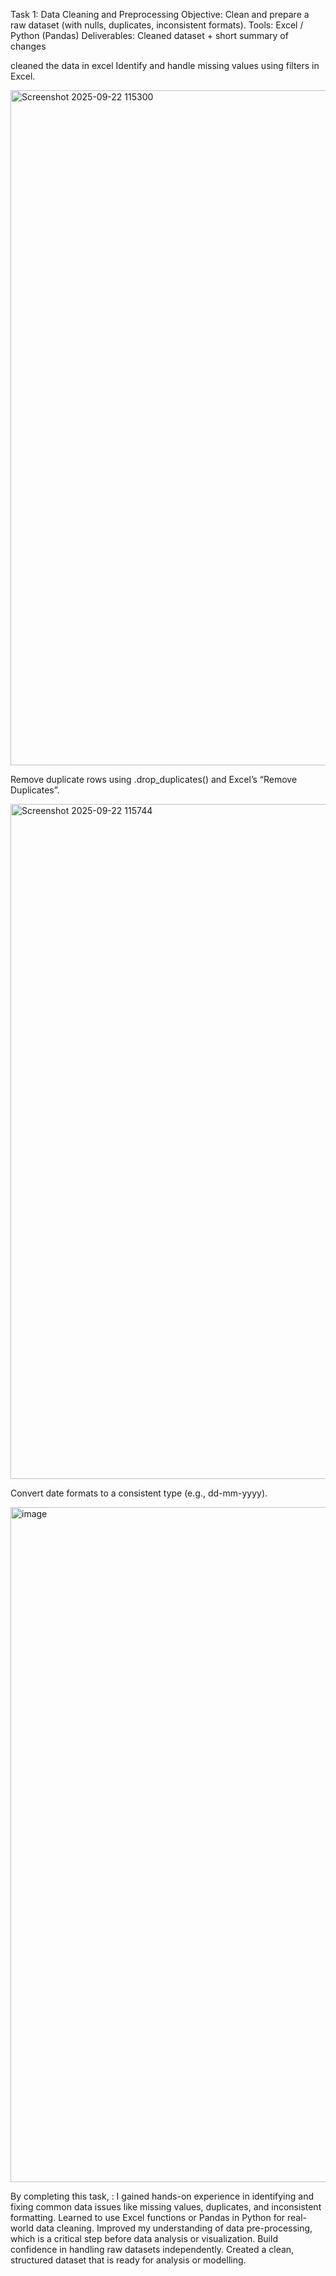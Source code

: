 Task 1: Data Cleaning and Preprocessing
Objective: Clean and prepare a raw dataset (with nulls, duplicates, inconsistent formats).
Tools: Excel / Python (Pandas)
Deliverables: Cleaned dataset + short summary of changes

cleaned the data in excel 
Identify and handle missing values using  filters in Excel.

<img width="1920" height="1080" alt="Screenshot 2025-09-22 115300" src="https://github.com/user-attachments/assets/e52a5cf2-3dd2-4d97-8458-61603b1bb75b" />

Remove duplicate rows using .drop_duplicates() and Excel’s “Remove Duplicates”.

<img width="1920" height="1080" alt="Screenshot 2025-09-22 115744" src="https://github.com/user-attachments/assets/d5cbc819-4edd-4809-9ada-bde0c01e4efe" />

Convert date formats to a consistent type (e.g., dd-mm-yyyy).

<img width="1920" height="1080" alt="image" src="https://github.com/user-attachments/assets/75f34366-a9ef-4f17-96d9-0a685b7158e3" />

By completing this task, :
I gained hands-on experience in identifying and fixing common data issues like missing values, duplicates, and inconsistent formatting.
Learned to use Excel functions or Pandas in Python for real-world data cleaning.
Improved my understanding of data pre-processing, which is a critical step before data analysis or visualization.
Build confidence in handling raw datasets independently.
Created a clean, structured dataset that is ready for analysis or modelling.
